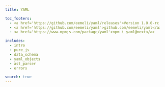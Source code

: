 ```yaml
---
title: YAML

toc_footers:
  - <a href='https://github.com/eemeli/yaml/releases'>Version 1.0.0-rc.1</a>
  - <a href='https://github.com/eemeli/yaml'>github.com/eemeli/yaml</a>
  - <a href='https://www.npmjs.com/package/yaml'>npm i yaml@next</a>

includes:
  - intro
  - pure_js
  - data_schema
  - yaml_objects
  - ast_parser
  - errors

search: true
---
```


